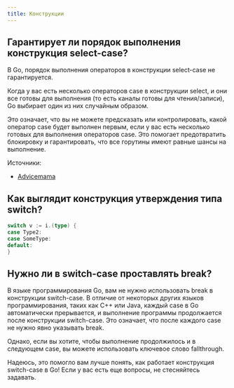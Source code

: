 ```yaml
---
title: Конструкции
---
```


## Гарантирует ли порядок выполнения конструкция select-case?

В Go, порядок выполнения операторов в конструкции select-case не гарантируется.

Когда у вас есть несколько операторов case в конструкции select, и они все готовы для выполнения (то есть каналы готовы для чтения/записи), Go выбирает один из них случайным образом.

Это означает, что вы не можете предсказать или контролировать, какой оператор case будет выполнен первым, если у вас есть несколько готовых для выполнения операторов case. Это помогает предотвратить блокировку и гарантировать, что все горутины имеют равные шансы на выполнение.

Источники: 
- [Advicemama](https://advicemama.ru/primenenie-operatora-select-v-yazyke-golang-osnovnye-principy-i-sposoby-ispolzovaniya/)

## Как выглядит конструкция утверждения типа switch?

```go
switch v := i.(type) {
case Type2:
case SomeType:
default:
}
```

## Нужно ли в switch-case проставлять break?

В языке программирования Go, вам не нужно использовать break в конструкции switch-case. В отличие от некоторых других языков программирования, таких как C++ или Java, каждый case в Go автоматически прерывается, и выполнение программы продолжается после конструкции switch-case. Это означает, что после каждого case не нужно явно указывать break.

Однако, если вы хотите, чтобы выполнение продолжилось и в следующем case, вы можете использовать ключевое слово fallthrough.

Надеюсь, это помогло вам лучше понять, как работает конструкция switch-case в Go! Если у вас есть еще вопросы, не стесняйтесь задавать.
